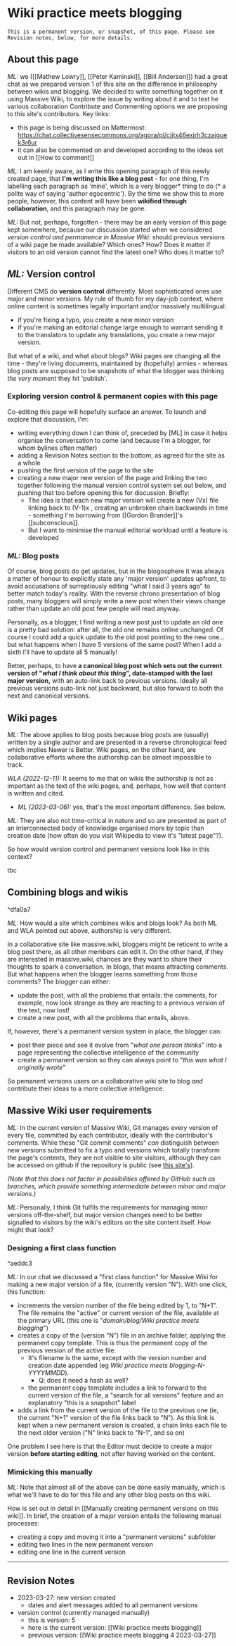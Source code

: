 # Wiki practice meets blogging

`This is a permanent version, or snapshot, of this page. Please see Revision notes, below, for more details.`

## About this page

*ML:* we ([[Mathew Lowry]],  [[Peter Kaminski]], [[Bill Anderson]])  had a great chat as we prepared version 1 of this site on the difference in philosophy between wikis and blogging. We decided to write something together on it using Massive Wiki, to explore the issue by writing about it and to test he various collaboration Contribute and Commenting options we are proposing to this site's contributors. Key links:

* this page is being discussed on Mattermost: https://chat.collectivesensecommons.org/agora/pl/cjjtx46exjrh3czajguek3r6ur
* it can also be commented on and developed according to the ideas set out in [[How to comment]]

*ML:* I am keenly aware, as I write this opening paragraph of this newly created page, that **I'm writing this like a blog post** -  for one thing, I'm labelling each paragraph as 'mine', which is a very blogger* thing to do (* a polite way of saying 'author egocentric'). By the time we show this to more people, however, this content will have been **wikified through collaboration**, and this paragraph may be gone. 

*ML:* But not, perhaps, forgotten - there may be an early version of this page kept somewhere, because our discussion started when we considered *version control and permanence in Massive Wiki*: should previous versions of a wiki page be made available? Which ones? How? Does it matter if visitors to an old version cannot find the latest one? Who does it matter to?

## *ML:* Version control

Different CMS do **version control** differently. Most sophisticated ones use major and minor versions. My rule of thumb for my day-job context, where online content is sometimes legally important and/or massively multilingual:

* if you're fixing a typo, you create a new minor version
* if you're making an editorial change large enough to warrant sending it to the translators to update any translations, you create a new major version.

But what of a wiki, and what about blogs? Wiki pages are changing all the time - they're living documents, maintained by (hopefully) armies - whereas blog posts are supposed to be snapshots of what the blogger was thinking *the very moment* they hit 'publish'. 

### Exploring version control & permanent copies with this page

Co-editing this page will hopefully surface an answer. To launch and explore that discussion, I'm:

* writing everything down I can think of, preceded by [ML] in case it helps organise the conversation to come (and because I'm a blogger, for whom bylines often matter)
* adding a Revision Notes section to the bottom, as agreed for the site as a whole
* pushing the first version of the page to the site
* creating a new major new version of the page and linking the two together following the manual version control system set out below, and pushing that too before opening this for discussion. Briefly:
	* The idea is that each new major version will create a new (Vx) file linking back to (V-1)x , creating an unbroken chain backwards in time - something I'm borrowing from [[Gordon Brander]]'s [[subconscious]].
	* But I want to minimise the manual editorial workload until a feature is developed


### *ML:* Blog posts

Of course, blog posts do get updates, but in the blogosphere it was always a matter of honour to explicitly state any 'major version' updates upfront, to avoid accusations of  surreptiously editing "what I said 3 years ago" to better match today's reality. With the reverse chrono presentation of blog posts, many bloggers will simply write a new post when their views change rather than update an old post few people will read anyway.

Personally, as a blogger, I find writing a new post just to update an old one is a pretty bad solution: after all, the old one remains online unchanged. Of course I could add a quick update to the old post pointing to the new one... but what happens when I have 5 versions of the same post? When I add a sixth I'll have to update all 5 manually!

Better, perhaps, to have **a canonical blog post which sets out the current version of "*what I think about this thing*", date-stamped with the last major version,** with an auto-link back to previous versions. Ideally all previous versions auto-link not just backward, but also forward to both the next and canonical versions. 

## Wiki pages

*ML:* The above applies to blog posts because blog posts are (usually) written by a single author and are presented in a reverse chronological feed which implies Newer is Better. Wiki pages, on the other hand, are collaborative efforts where the authorship can be almost impossible to track. 

*WLA (2022-12-11):* It seems to me that on wikis the authorship is not as important as the text of the wiki pages, and, perhaps, how well that content is written and cited.

* *ML (2023-03-06):* yes, that's the most important difference. See below.

*ML:* They are also not time-critical in nature and so are presented as part of an interconnected body of knowledge organised more by topic than creation date (how often do you visit Wikipedia to view it's "latest page"?). 

So how would version control and permanent versions look like in this context?

tbc

## Combining blogs and wikis

^dfa0a7

*ML:*  How would a site which combines wikis and blogs look? As both ML and WLA pointed out above, authorship is very different. 

In a collaborative site like massive.wiki, bloggers might be reticent to write a blog post there, as all other members can edit it. On the other hand, if they are interested in massive.wiki, chances are they want to share their thoughts to spark a conversation. In blogs, that means attracting comments. But what happens when the blogger learns something from those comments? The blogger can either:

* update the post, with all the problems that entails: the comments, for example, now look strange as they are reacting to a previous version of the text, now lost! 
* create a new post, with all the problems that entails, above.

If, however, there's a permanent version system in place, the blogger can:

* post their piece and see it evolve from "*what one person thinks*" into a page representing the collective intelligence of the community
* create a permanent version so they can always point to "*this was what I originally wrote*"

So pemanent versions users on a collaborative wiki site to blog *and* contribute their ideas to a more collective intelligence.

## Massive Wiki user requirements

*ML:*  In the current version of Massive Wiki, Git manages every version of every file, committed by each contributor, ideally with the contributor's comments. While these "Git commit comments" *can* distinguish between new versions submitted to fix a typo and versions which totally transform the page's contents, they are not visible to site visitors, although they can be accessed on github if the repository is public (see [this site's](https://github.com/Fellowship-of-the-Link/TfT-test1/commits/main)). 

*(Note that this does not factor in possibilities offered by GitHub such as branches, which provide something intermediate between minor and major versions.)*

*ML:*  Personally, I think Git fulfils the requirements for managing minor versions off-the-shelf, but major version changes need to be better signalled to visitors by the wiki's editors on the site content itself. How might that look? 

### Designing a first class function

^aeddc3

*ML:* In our chat we discussed a "first class function" for Massive Wiki for making a new major version of a file, (currently version "N"). With one click, this function:

* increments the version number of the file being edited by 1, to "N+1". The file remains the "active" or current version of the file, available at the primary URL (this one is "*domain/blog/Wiki practice meets blogging*") 
* creates a copy of the (version "N") file in an archive folder, applying the permanent copy template. This is thus the permanent copy of the previous version of the active file. 
	* It's filename is the same, except with the version number and creation date appended (eg *Wiki practice meets blogging-N-YYYYMMDD*).
		* Q: does it need a hash as well?
	* the permanent copy template includes a link to forward to the current version of the file, a "search for all versions" feature and an explanatory "this is a snapshot" label 
* adds a link from the current version of the file to the previous one (ie, the current "N+1" version of the file links back to "N"). As this link is kept when a new permanent version is created, a chain links each file to the next older version ("N" links back to "N-1", and so on)

One problem I see here is that the Editor must decide to create a major version **before starting editing**, not after having worked on the content.

### Mimicking this manually

*ML:* Note that almost all of the above can be done easily manually, which is what we'll have to do for this file and any other blog posts on this wiki. 

How is set out in detail in [[Manually creating permanent versions on this wiki]]. In brief, the creation of a major version entails the following manual processes:

* creating a copy and moving it into a "permanent versions" subfolder
* editing two lines in the new permanent version
* editing one line in the current version


---

## Revision Notes

* 2023-03-27: new version created
	* dates and alert messages added to all permanent versions
* version control (currently managed manually) 
	* this is version: 5
	* here is the current version: [[Wiki practice meets blogging]]
	* previous version:  [[Wiki practice meets blogging 4 2023-03-27]]


